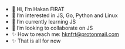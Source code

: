 - 👋 Hi, I’m Hakan FIRAT
- 👀 I’m interested in JS, Go, Python and Linux
- 🌱 I’m currently learning JS
- 💞️ I’m looking to collaborate on JS
- ✨ How to reach me: hknfrt@protonmail.com
- ✨ That is all for now

<!---
frthkn/frthkn is a ✨ special ✨ repository because its `README.md` (this file) appears on your GitHub profile.
You can click the Preview link to take a look at your changes.
--->
